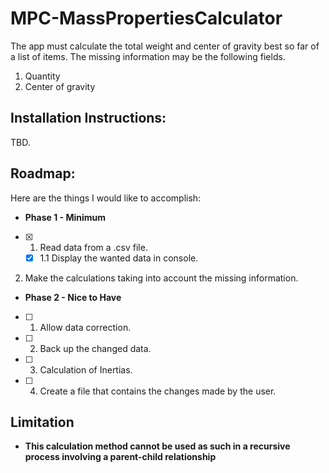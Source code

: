 # MPC-MassPropertiesCalculator
The app must calculate the total weight and center of gravity best so far of a list of items.
The missing information may be the following fields.
 1. Quantity
 2. Center of gravity


  ## Installation Instructions:  
  TBD.

  ## Roadmap:
  Here are the things I would like to accomplish:
 *  **Phase 1 - Minimum**
  - [x] 1. Read data from a .csv file.
     - [x] 1.1 Display the wanted data in console.
  2. Make the calculations taking into account the missing information.

 * **Phase 2 - Nice to Have**
  - [ ] 1. Allow data correction.
  - [ ] 2. Back up the changed data.
  - [ ] 3. Calculation of Inertias.
  - [ ] 4. Create a file that contains the changes made by the user.

## Limitation
* **This calculation method cannot be used as such in a recursive process involving a parent-child relationship**
